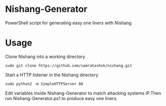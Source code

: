 # Nishang-Generator
PowerShell script for generating easy one liners with Nishang

# Usage 

Clone Nishang into a working directory

```
sudo git clone https://github.com/samratashok/nishang.git
```
Start a HTTP listener in the Nishang directory

```
sudo python2 -m SimpleHTTPServer 80
```

Edit variables inside Nishang-Generator to match attacking systems IP.Then run Nishang-Generator.ps1 to produce easy one liners.


